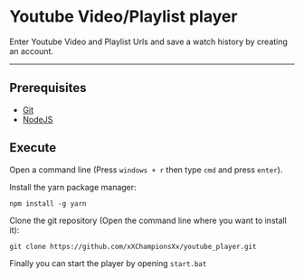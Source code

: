 # Youtube Video/Playlist player

Enter Youtube Video and Playlist Urls and save a watch history by creating an account.

---

## Prerequisites

- [Git](https://www.git-scm.com/downloads)
- [NodeJS](https://nodejs.org/en/download)

## Execute
Open a command line (Press `windows + r` then type `cmd` and press `enter`).

Install the yarn package manager:

    npm install -g yarn

Clone the git repository (Open the command line where you want to install it):

    git clone https://github.com/xXChampionsXx/youtube_player.git

Finally you can start the player by opening `start.bat`
    